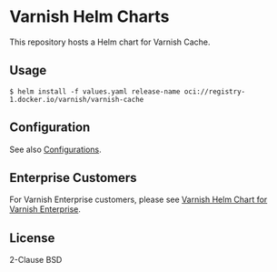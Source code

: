 # Varnish Helm Charts

This repository hosts a Helm chart for Varnish Cache.

## Usage

``` shell
$ helm install -f values.yaml release-name oci://registry-1.docker.io/varnish/varnish-cache
```

## Configuration

See also [Configurations](docs/configurations.md).

## Enterprise Customers

For Varnish Enterprise customers, please see [Varnish Helm Chart for Varnish Enterprise](https://docs.varnish-software.com/varnish-helm/varnish-enterprise/).

## License

2-Clause BSD
